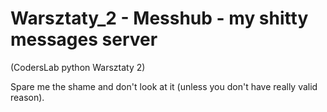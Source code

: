 # Warsztaty_2 - Messhub - my shitty messages server
(CodersLab python Warsztaty 2)

Spare me the shame and don't look at it (unless you don't have really valid reason).
